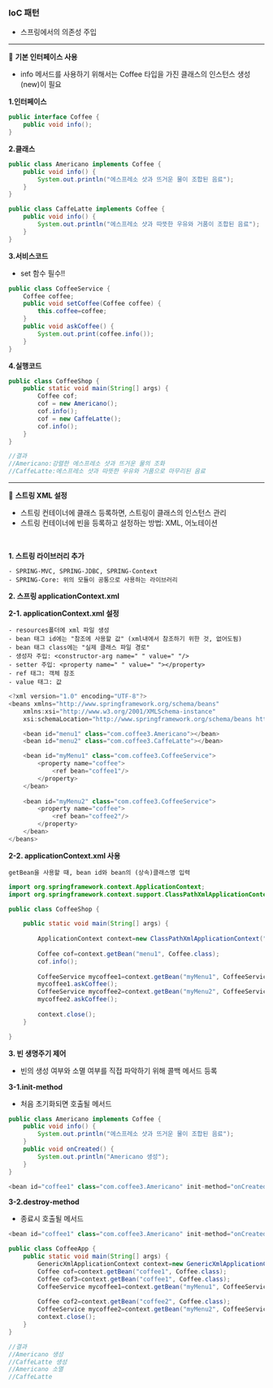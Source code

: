 ### IoC 패턴

- 스프링에서의 의존성 주입

---

:seedling: **기본 인터페이스 사용**

- info 메서드를 사용하기 위해서는 Coffee 타입을 가진 클래스의 인스턴스 생성(new)이 필요

**1.인터페이스**
```java
public interface Coffee {
	public void info();
}
```
**2.클래스**
```java
public class Americano implements Coffee {
	public void info() {
		System.out.println("에스프레소 샷과 뜨거운 물이 조합된 음료");
	}
}
```
```java
public class CaffeLatte implements Coffee {
	public void info() {
		System.out.println("에스프레소 샷과 따뜻한 우유와 거품이 조합된 음료");
	}
}
```
**3.서비스코드**
- set 함수 필수!!
```java
public class CoffeeService {
	Coffee coffee;
	public void setCoffee(Coffee coffee) {
		this.coffee=coffee;
	}
	public void askCoffee() {
		System.out.print(coffee.info());
	}
}
```
**4.실행코드**
```java
public class CoffeeShop {
	public static void main(String[] args) {
		Coffee cof;
		cof = new Americano();
		cof.info();
		cof = new CaffeLatte();
		cof.info();
	}
}

//결과
//Americano:강렬한 에스프레소 샷과 뜨거운 물의 조화
//CaffeLatte:에스프레소 샷과 따뜻한 우유와 거품으로 마무리된 음료
```

---

:seedling: **스트링 XML 설정**

- 스트링 컨테이너에 클래스 등록하면, 스트링이 클래스의 인스턴스 관리
- 스트링 컨테이너에 빈을 등록하고 설정하는 방법: XML, 어노테이션

<br>

**1. 스트링 라이브러리 추가**
```
- SPRING-MVC, SPRING-JDBC, SPRING-Context
- SPRING-Core: 위의 모듈이 공통으로 사용하는 라이브러리
```

**2. 스프링 applicationContext.xml**

**2-1. applicationContext.xml 설정**
```
- resources폴더에 xml 파일 생성
- bean 태그 id에는 "참조에 사용할 값" (xml내에서 참조하기 위한 것, 없어도됨)
- bean 태그 class에는 "실제 클래스 파일 경로"
- 생성자 주입: <constructor-arg name=" " value=" "/>
- setter 주입: <property name=" " value=" "></property> 
- ref 태그: 객체 참조
- value 태그: 값  
```
```java
<?xml version="1.0" encoding="UTF-8"?>
<beans xmlns="http://www.springframework.org/schema/beans"
	xmlns:xsi="http://www.w3.org/2001/XMLSchema-instance"
	xsi:schemaLocation="http://www.springframework.org/schema/beans http://www.springframework.org/schema/beans/spring-beans.xsd">

	<bean id="menu1" class="com.coffee3.Americano"></bean>
	<bean id="menu2" class="com.coffee3.CaffeLatte"></bean>

	<bean id="myMenu1" class="com.coffee3.CoffeeService">
		<property name="coffee">
			<ref bean="coffee1"/>
		</property>
	</bean>
	
	<bean id="myMenu2" class="com.coffee3.CoffeeService">
		<property name="coffee">
			<ref bean="coffee2"/>
		</property>
	</bean>
</beans>
```

**2-2. applicationContext.xml 사용**
```
getBean을 사용할 때, bean id와 bean의 (상속)클래스명 입력
```
```java
import org.springframework.context.ApplicationContext;
import org.springframework.context.support.ClassPathXmlApplicationContext;

public class CoffeeShop {

	public static void main(String[] args) {
	
		ApplicationContext context=new ClassPathXmlApplicationContext("coffee.xml");
		
		Coffee cof=context.getBean("menu1", Coffee.class);
		cof.info();
		
		CoffeeService mycoffee1=context.getBean("myMenu1", CoffeeService.class);
		mycoffee1.askCoffee();
		CoffeeService mycoffee2=context.getBean("myMenu2", CoffeeService.class);
		mycoffee2.askCoffee();
		
		context.close();
	}

}
```

**3. 빈 생명주기 제어**

- 빈의 생성 여부와 소멸 여부를 직접 파악하기 위해 콜백 메서드 등록

**3-1.init-method**

- 처음 초기화되면 호출될 메서드
```java
public class Americano implements Coffee {
	public void info() {
		System.out.println("에스프레소 샷과 뜨거운 물이 조합된 음료");
	}
	public void onCreated() {
		System.out.println("Americano 생성");
	}
}
```
```java
<bean id="coffee1" class="com.coffee3.Americano" init-method="onCreated"></bean>
```

**3-2.destroy-method**

- 종료시 호출될 메서드

```java
<bean id="coffee1" class="com.coffee3.Americano" init-method="onCreated" destroy-method="onDestroyed"></bean>
```
```java
public class CoffeeApp {
	public static void main(String[] args) {
		GenericXmlApplicationContext context=new GenericXmlApplicationContext("classpath:coffee.xml");
		Coffee cof=context.getBean("coffee1", Coffee.class);
		Coffee cof3=context.getBean("coffee1", Coffee.class);
		CoffeeService mycoffee1=context.getBean("myMenu1", CoffeeService.class);
		
		Coffee cof2=context.getBean("coffee2", Coffee.class);
		CoffeeService mycoffee2=context.getBean("myMenu2", CoffeeService.class);
		context.close();
	}
}

//결과
//Americano 생성
//CaffeLatte 생성
//Americano 소멸
//CaffeLatte 
```

